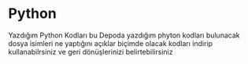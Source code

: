 # Python
Yazdığım Python Kodları
bu Depoda yazdığım phyton kodları bulunacak dosya isimleri ne yaptığını açıklar biçimde olacak
kodları indirip kullanabilrsiniz ve geri dönüşlerinizi belirtebilirsiniz
